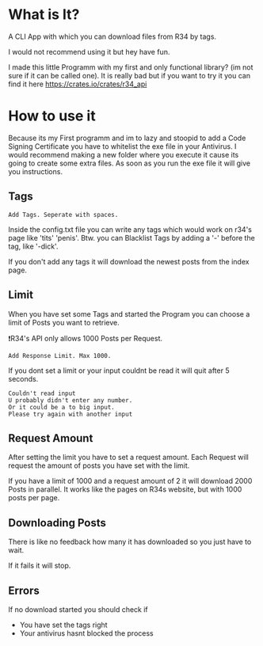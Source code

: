# What is It?
A CLI App with which you can download files from R34 by tags.

I would not recommend using it but hey have fun.

I made this little Programm with my first and only functional library? (im not sure if it can be called one).
It is really bad but if you want to try it you can find it here <https://crates.io/crates/r34_api>

# How to use it 
Because its my First programm and im to lazy and stoopid to add a Code Signing Certificate you have to whitelist the exe file in your Antivirus.
I would recommend making a new folder where you execute it cause its going to create some extra files.
As soon as you run the exe file it will give you instructions.

## Tags
`Add Tags. Seperate with spaces.`

Inside the config.txt file you can write any tags which would work on r34's page like 'tits' 'penis'.
Btw. you can Blacklist Tags by adding a '-' before the tag, like '-dick'.

If you don't add any tags it will download the newest posts from the index page.

## Limit
When you have set some Tags and started the Program you can choose a limit of Posts you want to retrieve.

❗R34's API only allows 1000 Posts per Request. 

`Add Response Limit. Max 1000.`

If you dont set a limit or your input couldnt be read it will quit after 5 seconds.

```
Couldn't read input
U probably didn't enter any number.
Or it could be a to big input.
Please try again with another input
```

## Request Amount
After setting the limit you have to set a request amount. Each Request will request the amount of posts you
have set with the limit.

If you have a limit of 1000 and a request amount of 2 it will download 2000 Posts in parallel.
It works like the pages on R34s website, but with 1000 posts per page.

## Downloading Posts
There is like no feedback how many it has downloaded so you just have to wait.

If it fails it will stop.

## Errors
If no download started you should check if
- You have set the tags right
- Your antivirus hasnt blocked the process